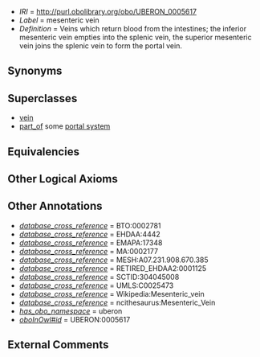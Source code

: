  * *IRI* = http://purl.obolibrary.org/obo/UBERON_0005617
 * *Label* = mesenteric vein
 * *Definition* = Veins which return blood from the intestines; the inferior mesenteric vein empties into the splenic vein, the superior mesenteric vein joins the splenic vein to form the portal vein.

## Synonyms


## Superclasses

 * [vein](../../UBERON/38/UBERON_0001638.md)
 * [part_of](../../BFO/50/BFO_0000050.md) some [portal system](../../UBERON/06/UBERON_0005806.md)

## Equivalencies


## Other Logical Axioms


## Other Annotations

 * *[database_cross_reference](../../ef/oboInOwl#hasDbXref.md)* = BTO:0002781
 * *[database_cross_reference](../../ef/oboInOwl#hasDbXref.md)* = EHDAA:4442
 * *[database_cross_reference](../../ef/oboInOwl#hasDbXref.md)* = EMAPA:17348
 * *[database_cross_reference](../../ef/oboInOwl#hasDbXref.md)* = MA:0002177
 * *[database_cross_reference](../../ef/oboInOwl#hasDbXref.md)* = MESH:A07.231.908.670.385
 * *[database_cross_reference](../../ef/oboInOwl#hasDbXref.md)* = RETIRED_EHDAA2:0001125
 * *[database_cross_reference](../../ef/oboInOwl#hasDbXref.md)* = SCTID:304045008
 * *[database_cross_reference](../../ef/oboInOwl#hasDbXref.md)* = UMLS:C0025473
 * *[database_cross_reference](../../ef/oboInOwl#hasDbXref.md)* = Wikipedia:Mesenteric_vein
 * *[database_cross_reference](../../ef/oboInOwl#hasDbXref.md)* = ncithesaurus:Mesenteric_Vein
 * *[has_obo_namespace](../../ce/oboInOwl#hasOBONamespace.md)* = uberon
 * *[oboInOwl#id](../../id/oboInOwl#id.md)* = UBERON:0005617

## External Comments

